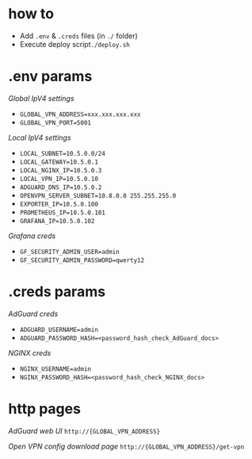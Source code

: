 # how to

* Add `.env` & `.creds` files (in `./` folder)
* Execute deploy script`./deploy.sh`

# .env params

*Global IpV4 settings*
* `GLOBAL_VPN_ADDRESS=xxx.xxx.xxx.xxx`
* `GLOBAL_VPN_PORT=5001`

*Local IpV4 settings*
* `LOCAL_SUBNET=10.5.0.0/24`
* `LOCAL_GATEWAY=10.5.0.1`
* `LOCAL_NGINX_IP=10.5.0.3`
* `LOCAL_VPN_IP=10.5.0.10`
* `ADGUARD_DNS_IP=10.5.0.2`
* `OPENVPN_SERVER_SUBNET=10.8.0.0 255.255.255.0`
* `EXPORTER_IP=10.5.0.100`
* `PROMETHEUS_IP=10.5.0.101`
* `GRAFANA_IP=10.5.0.102`

*Grafana creds*
* `GF_SECURITY_ADMIN_USER=admin`
* `GF_SECURITY_ADMIN_PASSWORD=qwerty12`

# .creds params

*AdGuard creds*
* `ADGUARD_USERNAME=admin`
* `ADGUARD_PASSWORD_HASH=<password_hash_check_AdGuard_docs>`

*NGINX creds*
* `NGINX_USERNAME=admin`
* `NGINX_PASSWORD_HASH=<password_hash_check_NGINX_docs>`

# http pages

*AdGuard web UI*
`http://{GLOBAL_VPN_ADDRESS}`

*Open VPN config download page*
`http://{GLOBAL_VPN_ADDRESS}/get-vpn`

